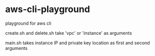 # aws-cli-playground

playground for aws cli

create.sh and delete.sh take 'vpc' or 'instance' as arguments

main.sh takes instance IP and private key location as first and second arguments